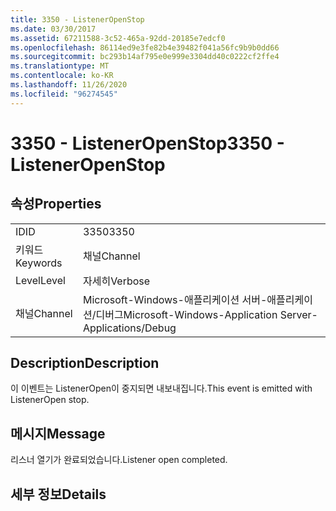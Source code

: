 ```yaml
---
title: 3350 - ListenerOpenStop
ms.date: 03/30/2017
ms.assetid: 67211588-3c52-465a-92dd-20185e7edcf0
ms.openlocfilehash: 86114ed9e3fe82b4e39482f041a56fc9b9b0dd66
ms.sourcegitcommit: bc293b14af795e0e999e3304dd40c0222cf2ffe4
ms.translationtype: MT
ms.contentlocale: ko-KR
ms.lasthandoff: 11/26/2020
ms.locfileid: "96274545"
---
```

# <a name="3350---listeneropenstop"></a><span data-ttu-id="8de76-102">3350 - ListenerOpenStop</span><span class="sxs-lookup"><span data-stu-id="8de76-102">3350 - ListenerOpenStop</span></span>

## <a name="properties"></a><span data-ttu-id="8de76-103">속성</span><span class="sxs-lookup"><span data-stu-id="8de76-103">Properties</span></span>  
  
|||  
|-|-|  
|<span data-ttu-id="8de76-104">ID</span><span class="sxs-lookup"><span data-stu-id="8de76-104">ID</span></span>|<span data-ttu-id="8de76-105">3350</span><span class="sxs-lookup"><span data-stu-id="8de76-105">3350</span></span>|  
|<span data-ttu-id="8de76-106">키워드</span><span class="sxs-lookup"><span data-stu-id="8de76-106">Keywords</span></span>|<span data-ttu-id="8de76-107">채널</span><span class="sxs-lookup"><span data-stu-id="8de76-107">Channel</span></span>|  
|<span data-ttu-id="8de76-108">Level</span><span class="sxs-lookup"><span data-stu-id="8de76-108">Level</span></span>|<span data-ttu-id="8de76-109">자세히</span><span class="sxs-lookup"><span data-stu-id="8de76-109">Verbose</span></span>|  
|<span data-ttu-id="8de76-110">채널</span><span class="sxs-lookup"><span data-stu-id="8de76-110">Channel</span></span>|<span data-ttu-id="8de76-111">Microsoft-Windows-애플리케이션 서버-애플리케이션/디버그</span><span class="sxs-lookup"><span data-stu-id="8de76-111">Microsoft-Windows-Application Server-Applications/Debug</span></span>|  
  
## <a name="description"></a><span data-ttu-id="8de76-112">Description</span><span class="sxs-lookup"><span data-stu-id="8de76-112">Description</span></span>  

 <span data-ttu-id="8de76-113">이 이벤트는 ListenerOpen이 중지되면 내보내집니다.</span><span class="sxs-lookup"><span data-stu-id="8de76-113">This event is emitted with ListenerOpen stop.</span></span>  
  
## <a name="message"></a><span data-ttu-id="8de76-114">메시지</span><span class="sxs-lookup"><span data-stu-id="8de76-114">Message</span></span>  

 <span data-ttu-id="8de76-115">리스너 열기가 완료되었습니다.</span><span class="sxs-lookup"><span data-stu-id="8de76-115">Listener open completed.</span></span>  
  
## <a name="details"></a><span data-ttu-id="8de76-116">세부 정보</span><span class="sxs-lookup"><span data-stu-id="8de76-116">Details</span></span>
